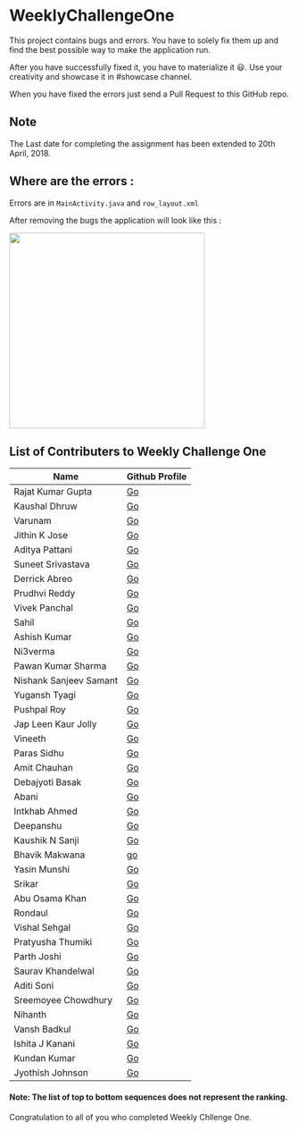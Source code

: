 # WeeklyChallengeOne


This project contains bugs and errors. You have to solely fix them up and find the best possible way to make the application run.

After you have successfully fixed it, you have to materialize it :smiley:. Use your creativity and showcase it in #showcase channel.

When you have fixed the errors just send a Pull Request to this GitHub repo.

## Note
The Last date for completing the assignment has been extended to 20th April, 2018.


## Where are the errors :

Errors are in `MainActivity.java` and `row_layout.xml`

After removing the bugs the application will look like this :


<img src = "https://i.imgur.com/DfIu4Aq.png" width=350>

## List of Contributers to Weekly Challenge One

| Name | Github Profile |
| ---- | -------------- |
| Rajat Kumar Gupta | [Go](https://github.com/knightcube) |
| Kaushal Dhruw | [Go](https://github.com/drulabs) |
| Varunam | [Go](https://github.com/varunam) |
| Jithin K Jose | [Go](https://github.com/Jithin-Jude) |
| Aditya Pattani | [Go](https://github.com/adityapattani) |
| Suneet Srivastava | [Go](https://github.com/codedsun) |
| Derrick Abreo | [Go](https://github.com/derrickabreo) |
| Prudhvi Reddy | [Go](https://github.com/prudhvir3ddy) |
| Vivek Panchal | [Go](https://github.com/vivekpanchal) |
| Sahil | [Go](https://github.com/xsahil03x) |
| Ashish Kumar | [Go](https://github.com/ashishkumar160) |
| Ni3verma | [Go](https://github.com/Ni3verma) |
| Pawan Kumar Sharma | [Go](https://github.com/pawankhandal52) |
| Nishank Sanjeev Samant | [Go](https://github.com/nishank95) |
| Yugansh Tyagi | [Go](https://github.com/YuganshT79) |
| Pushpal Roy | [Go](https://github.com/pushpalroy) |
| Jap Leen Kaur Jolly | [Go](https://github.com/Jap-Leen) |
| Vineeth | [Go](https://github.com/TheRaider) |
| Paras Sidhu | [Go](https://github.com/sidhuparas) |
| Amit Chauhan | [Go](https://github.com/me-singh) |
| Debajyoti Basak | [Go](https://github.com/debo1994) |
| Abani | [Go](https://github.com/abanidas) |
| Intkhab Ahmed | [Go](https://github.com/intkhabahmed) |
| Deepanshu | [Go](https://github.com/deepanshuda) |
| Kaushik N Sanji | [Go](https://github.com/kaushiknsanji) |
| Bhavik Makwana | [go](https://github.com/ibhavikmakwana) |
| Yasin Munshi | [Go](https://github.com/Yasin21) |
| Srikar | [Go](https://github.com/SrikarNanduri) |
| Abu Osama Khan | [Go](https://github.com/Abu-Osama) |
| Rondaul | [Go](https://github.com/Rondaul) |
| Vishal Sehgal | [Go](https://github.com/CoderVishalSehgal) |
| Pratyusha Thumiki | [Go](https://github.com/PratyushaThumiki) |
| Parth Joshi | [Go](https://github.com/pjoshi08) |
| Saurav Khandelwal | [Go](https://github.com/Saurav2304) |
| Aditi Soni | [Go](https://github.com/aditisoni8899) |
| Sreemoyee Chowdhury | [Go](https://github.com/haikubabe) |
| Nihanth | [Go](https://github.com/nihanth876) |
| Vansh Badkul | [Go](https://github.com/vansh1sh) |
| Ishita J Kanani | [Go](https://github.com/ishitakanani) |
| Kundan Kumar | [Go](https://github.com/kundank191) |
| Jyothish Johnson | [Go](https://github.com/JyothishJohnson) |


#### Note: The list of top to bottom sequences does not represent the ranking.

Congratulation to all of you who completed Weekly Chllenge One.

